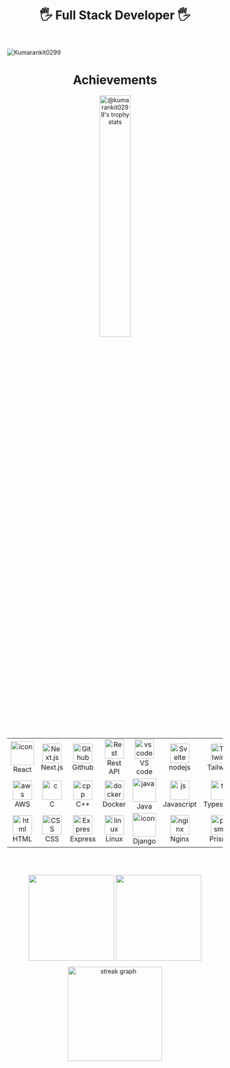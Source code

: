 <h1 align="center">🖐️ Full Stack Developer 🖐️</h1> 
<br />
<p align="left"> <img src="https://komarev.com/ghpvc/?username=kumarankit0299&label=Profile%20views&color=0e75b6&style=flat" alt="Kumarankit0299" /> </p>
<h1 align="center"> Achievements </h1>
<p align="center">
  <a href="https://github.com/denysmalieiev?tab=achievements"><img src="https://github-profile-trophy.vercel.app/?username=kumarankit0299&theme=onestar&no-frame=true&column=3&row=2"  width="38%" alt="@kumarankit0299's trophy stats"/></a>
</p>
<table align="center">

  <tr>
    <td align="center" width="90">
      <img src="https://techstack-generator.vercel.app/react-icon.svg" alt="icon" width="55" height="55" />
      <br>React
    </td>
    <td align="center" width="90">
      <img src="https://skillicons.dev/icons?i=nextjs" width="45" height="45" alt="Next.js" />
      <br>Next.js
    </td>
    <td align="center" width="90">
      <img src="https://skillicons.dev/icons?i=github" width="45" height="45" alt="Github" />
      <br>Github
    </td>
    <td align="center" width="90">
      <img src="https://techstack-generator.vercel.app/restapi-icon.svg" width="45" height="45" alt="Rest API" />
      <br>Rest API
    </td>
    <td align="center" width="90">
      <img src="https://skillicons.dev/icons?i=vscode" width="45" height="45" alt="vscode" />
      <br>VS code
    </td>
    <td align="center" width="90">
      <img src="https://skillicons.dev/icons?i=nodejs" width="45" height="45" alt="Svelte" />
      <br>nodejs
    </td>
    <td align="center" width="90">
      <img src="https://skillicons.dev/icons?i=tailwind" width="45" height="45" alt="Tailwind" />
      <br>Tailwind
    </td>
    <td align="center" width="90">
        <img src="https://techstack-generator.vercel.app/graphql-icon.svg" width="48" height="48" alt="GraphQL" />
      <br>GraphQL
    </td>
    <td align="center" width="90">
      <img src="https://skillicons.dev/icons?i=threejs" width="45" height="45" alt="Three.js" />
      <br>Three.js
    </td>
    <td align="center" width="90">
      <img src="https://techstack-generator.vercel.app/mysql-icon.svg" width="45" height="45" alt="MySQL" />
      <br>MySQL
    </td>
  </tr>
  <tr>
    <td align="center" width="90">
      <img src="https://techstack-generator.vercel.app/aws-icon.svg" width="45" height="45" alt="aws" />
      <br>AWS
    </td>
    <td align="center" width="90">
      <img src="https://skillicons.dev/icons?i=c" title="c" alt="c " width="45" height="45"/>
      <br>C
    </td>
    <td align="center" width="90">
      <img src="https://skillicons.dev/icons?i=cpp" width="45" height="45" alt="cpp" />
      <br>C++
    </td>
    <td align="center" width="90">
      <img src="https://techstack-generator.vercel.app/docker-icon.svg" width="45" height="45" alt="docker" />
      <br>Docker
    </td>
    <td align="center" width="90">
      <img src="https://skillicons.dev/icons?i=java" alt="java" width="55" height="55" />
      <br>Java	
    </td>
    <td align="center" width="90">
      <img src="https://skillicons.dev/icons?i=js" width="45" height="45" alt="js" />
      <br>Javascript
    </td>
    <td align="center" width="90">
      <img src="https://skillicons.dev/icons?i=ts" width="45" height="45" alt="ts" />
      <br>Typescript
    </td>
    <td align="center" width="90">
      <img src="https://skillicons.dev/icons?i=supabase" width="45" height="45" alt="supabase" />
      <br>Supabase
    </td>
    <td align="center" width="90">
      <img src="https://skillicons.dev/icons?i=redux" width="45" height="45" alt="Redux" />
      <br>Redux
    </td>
    <td align="center" width="90">
      <img src="https://skillicons.dev/icons?i=kafka" alt="kafka" width="55" height="55" />
      <br>Kafka
    </td>
  </tr>
   <tr>
    <td align="center" width="90">
      <img src="https://skillicons.dev/icons?i=html" width="45" height="45" alt="html" />
      <br>HTML
    </td>
    <td align="center" width="90">
      <img src="https://skillicons.dev/icons?i=css" title="CSS" alt="CSS " width="45" height="45"/>
      <br>CSS
    </td>
    <td align="center" width="90">
      <img src="https://skillicons.dev/icons?i=express" width="45" height="45" alt="Express" />
      <br>Express
    </td>
    <td align="center" width="90">
      <img src="https://skillicons.dev/icons?i=linux" width="45" height="45" alt="linux" />
      <br>Linux
    </td>
    <td align="center" width="90">
      <img src="https://techstack-generator.vercel.app/django-icon.svg" alt="icon" width="55" height="55" />
      <br>Django
    </td>
    <td align="center" width="90">
      <img src="https://skillicons.dev/icons?i=nginx" width="45" height="45" alt="nginx" />
      <br>Nginx
    </td>
    <td align="center" width="90">
      <img src="https://skillicons.dev/icons?i=prisma" width="45" height="45" alt="prisma" />
      <br>Prisma
    </td>
    <td align="center" width="90">
      <img src="https://skillicons.dev/icons?i=mongodb" width="45" height="45" alt="MongoDB" />
      <br>MongoDB
    </td>
    <td align="center" width="90">
      <img src="https://skillicons.dev/icons?i=postgres" width="45" height="45" alt="PostgreSQL" />
      <br>PostgreSQL
    </td>
    <td align="center" width="90">
      <img src="https://techstack-generator.vercel.app/python-icon.svg" alt="icon" width="55" height="55" />
      <br>Python
    </td>
  </tr>
</table>
<br/>

<br/>

<p align="center">
    <img height=200 align="center" src="https://github-readme-stats.vercel.app/api?username=kumarankit0299&show_icons=true&theme=radical&card_width=300&rank_icon=github" />
    <img height=200 align="center" src="https://github-readme-stats.vercel.app/api/top-langs?username=kumarankit0299&layout=compact&langs_count=8&card_width=300&theme=radical" />
</p>



<div align="center">
  <img src="https://streak-stats.demolab.com?user=kumarankit0299&locale=en&mode=daily&theme=dark&hide_border=false&border_radius=5&order=3" height="220" alt="streak graph"  />
</div>

<br clear ="both" >


